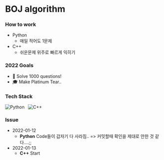 # BOJ algorithm


### How to work
- Python
  - 매일 적어도 1문제
- C++
  - 쉬운문제 위주로 빠르게 익히기

### 2022 Goals
- 💯 Solve 1000 questions!  
- 🎓 Make Platinum Tear..

### Tech Stack

![Python](https://img.shields.io/badge/Python-3766AB?style=flat-square&logo=Python&logoColor=white) &nbsp;
![C++](https://img.shields.io/badge/C++-3766AB?style=flat-square&logo=c%2B%2B&logoColor=white) &nbsp;

### Issue 

- 2022-01-12 
  - **Python** Code들이 갑자기 다 사라짐.. => 커밋할때 확인을 제대로 안한 것 같다....;;
- 2022-01-13
  - **C++** Start
